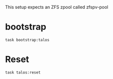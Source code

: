 

This setup expects an ZFS zpool called zfspv-pool

bootstrap
=========

```
task bootstrap:talos
```


Reset
=====
```
task talos:reset
```